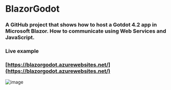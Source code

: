 # BlazorGodot
### A GitHub project that shows how to host a Gotdot 4.2 app in Microsoft Blazor. How to communicate using Web Services and JavaScript.
### Live example
### [https://blazorgodot.azurewebsites.net/](https://blazorgodot.azurewebsites.net/)
![image](https://github.com/ADefWebserver/BlazorGodot/assets/1857799/edd643a9-ec6e-4f02-b379-b5d96fc9c84f)

